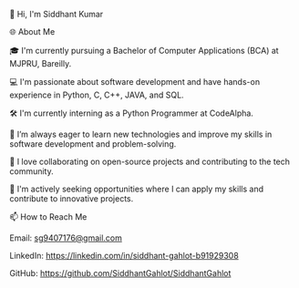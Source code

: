 👋 Hi, I'm Siddhant Kumar

🌐 About Me

🎓 I'm currently pursuing a Bachelor of Computer Applications (BCA) at MJPRU, Bareilly.

💻 I'm passionate about software development and have hands-on experience in Python, C, C++, JAVA, and SQL.

🛠️ I'm currently interning as a Python Programmer at CodeAlpha.

🧠 I’m always eager to learn new technologies and improve my skills in software development and problem-solving.

🤝 I love collaborating on open-source projects and contributing to the tech community.

💼 I'm actively seeking opportunities where I can apply my skills and contribute to innovative projects.

📫 How to Reach Me

Email: sg9407176@gmail.com

LinkedIn: https://linkedin.com/in/siddhant-gahlot-b91929308

GitHub: https://github.com/SiddhantGahlot/SiddhantGahlot
